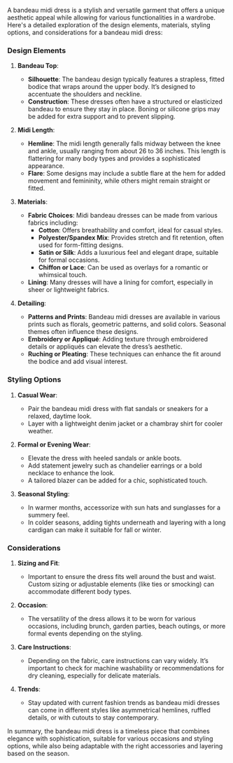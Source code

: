 A bandeau midi dress is a stylish and versatile garment that offers a unique aesthetic appeal while allowing for various functionalities in a wardrobe. Here's a detailed exploration of the design elements, materials, styling options, and considerations for a bandeau midi dress:

### Design Elements

1. **Bandeau Top**:
   - **Silhouette**: The bandeau design typically features a strapless, fitted bodice that wraps around the upper body. It’s designed to accentuate the shoulders and neckline.
   - **Construction**: These dresses often have a structured or elasticized bandeau to ensure they stay in place. Boning or silicone grips may be added for extra support and to prevent slipping.

2. **Midi Length**:
   - **Hemline**: The midi length generally falls midway between the knee and ankle, usually ranging from about 26 to 36 inches. This length is flattering for many body types and provides a sophisticated appearance.
   - **Flare**: Some designs may include a subtle flare at the hem for added movement and femininity, while others might remain straight or fitted.

3. **Materials**:
   - **Fabric Choices**: Midi bandeau dresses can be made from various fabrics including:
     - **Cotton**: Offers breathability and comfort, ideal for casual styles.
     - **Polyester/Spandex Mix**: Provides stretch and fit retention, often used for form-fitting designs.
     - **Satin or Silk**: Adds a luxurious feel and elegant drape, suitable for formal occasions.
     - **Chiffon or Lace**: Can be used as overlays for a romantic or whimsical touch.
   - **Lining**: Many dresses will have a lining for comfort, especially in sheer or lightweight fabrics.

4. **Detailing**:
   - **Patterns and Prints**: Bandeau midi dresses are available in various prints such as florals, geometric patterns, and solid colors. Seasonal themes often influence these designs.
   - **Embroidery or Appliqué**: Adding texture through embroidered details or appliqués can elevate the dress’s aesthetic.
   - **Ruching or Pleating**: These techniques can enhance the fit around the bodice and add visual interest.

### Styling Options

1. **Casual Wear**:
   - Pair the bandeau midi dress with flat sandals or sneakers for a relaxed, daytime look.
   - Layer with a lightweight denim jacket or a chambray shirt for cooler weather.

2. **Formal or Evening Wear**:
   - Elevate the dress with heeled sandals or ankle boots.
   - Add statement jewelry such as chandelier earrings or a bold necklace to enhance the look.
   - A tailored blazer can be added for a chic, sophisticated touch.

3. **Seasonal Styling**:
   - In warmer months, accessorize with sun hats and sunglasses for a summery feel.
   - In colder seasons, adding tights underneath and layering with a long cardigan can make it suitable for fall or winter.

### Considerations

1. **Sizing and Fit**:
   - Important to ensure the dress fits well around the bust and waist. Custom sizing or adjustable elements (like ties or smocking) can accommodate different body types.

2. **Occasion**:
   - The versatility of the dress allows it to be worn for various occasions, including brunch, garden parties, beach outings, or more formal events depending on the styling.

3. **Care Instructions**:
   - Depending on the fabric, care instructions can vary widely. It’s important to check for machine washability or recommendations for dry cleaning, especially for delicate materials.

4. **Trends**:
   - Stay updated with current fashion trends as bandeau midi dresses can come in different styles like asymmetrical hemlines, ruffled details, or with cutouts to stay contemporary.

In summary, the bandeau midi dress is a timeless piece that combines elegance with sophistication, suitable for various occasions and styling options, while also being adaptable with the right accessories and layering based on the season.